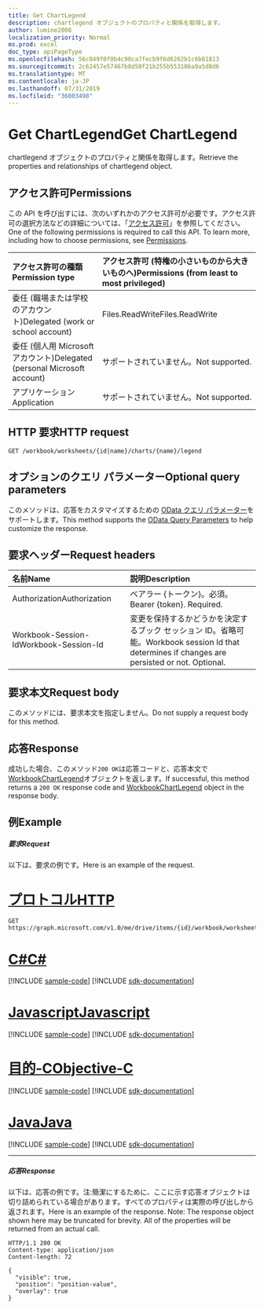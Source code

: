```yaml
---
title: Get ChartLegend
description: chartlegend オブジェクトのプロパティと関係を取得します。
author: lumine2008
localization_priority: Normal
ms.prod: excel
doc_type: apiPageType
ms.openlocfilehash: 56c049f0f0b4c90ca7fecb9f6d6262b1c6b81813
ms.sourcegitcommit: 2c62457e57467b8d50f21b255b553106a9a5d8d6
ms.translationtype: MT
ms.contentlocale: ja-JP
ms.lasthandoff: 07/31/2019
ms.locfileid: "36003498"
---
```

# <a name="get-chartlegend"></a><span data-ttu-id="1439e-103">Get ChartLegend</span><span class="sxs-lookup"><span data-stu-id="1439e-103">Get ChartLegend</span></span>

<span data-ttu-id="1439e-104">chartlegend オブジェクトのプロパティと関係を取得します。</span><span class="sxs-lookup"><span data-stu-id="1439e-104">Retrieve the properties and relationships of chartlegend object.</span></span>
## <a name="permissions"></a><span data-ttu-id="1439e-105">アクセス許可</span><span class="sxs-lookup"><span data-stu-id="1439e-105">Permissions</span></span>
<span data-ttu-id="1439e-p101">この API を呼び出すには、次のいずれかのアクセス許可が必要です。アクセス許可の選択方法などの詳細については、「[アクセス許可](/graph/permissions-reference)」を参照してください。</span><span class="sxs-lookup"><span data-stu-id="1439e-p101">One of the following permissions is required to call this API. To learn more, including how to choose permissions, see [Permissions](/graph/permissions-reference).</span></span>

|<span data-ttu-id="1439e-108">アクセス許可の種類</span><span class="sxs-lookup"><span data-stu-id="1439e-108">Permission type</span></span>      | <span data-ttu-id="1439e-109">アクセス許可 (特権の小さいものから大きいものへ)</span><span class="sxs-lookup"><span data-stu-id="1439e-109">Permissions (from least to most privileged)</span></span>              |
|:--------------------|:---------------------------------------------------------|
|<span data-ttu-id="1439e-110">委任 (職場または学校のアカウント)</span><span class="sxs-lookup"><span data-stu-id="1439e-110">Delegated (work or school account)</span></span> | <span data-ttu-id="1439e-111">Files.ReadWrite</span><span class="sxs-lookup"><span data-stu-id="1439e-111">Files.ReadWrite</span></span>    |
|<span data-ttu-id="1439e-112">委任 (個人用 Microsoft アカウント)</span><span class="sxs-lookup"><span data-stu-id="1439e-112">Delegated (personal Microsoft account)</span></span> | <span data-ttu-id="1439e-113">サポートされていません。</span><span class="sxs-lookup"><span data-stu-id="1439e-113">Not supported.</span></span>    |
|<span data-ttu-id="1439e-114">アプリケーション</span><span class="sxs-lookup"><span data-stu-id="1439e-114">Application</span></span> | <span data-ttu-id="1439e-115">サポートされていません。</span><span class="sxs-lookup"><span data-stu-id="1439e-115">Not supported.</span></span> |

## <a name="http-request"></a><span data-ttu-id="1439e-116">HTTP 要求</span><span class="sxs-lookup"><span data-stu-id="1439e-116">HTTP request</span></span>
<!-- { "blockType": "ignored" } -->
```http
GET /workbook/worksheets/{id|name}/charts/{name}/legend
```
## <a name="optional-query-parameters"></a><span data-ttu-id="1439e-117">オプションのクエリ パラメーター</span><span class="sxs-lookup"><span data-stu-id="1439e-117">Optional query parameters</span></span>
<span data-ttu-id="1439e-118">このメソッドは、応答をカスタマイズするための [OData クエリ パラメーター](https://developer.microsoft.com/graph/docs/concepts/query_parameters)をサポートします。</span><span class="sxs-lookup"><span data-stu-id="1439e-118">This method supports the [OData Query Parameters](https://developer.microsoft.com/graph/docs/concepts/query_parameters) to help customize the response.</span></span>

## <a name="request-headers"></a><span data-ttu-id="1439e-119">要求ヘッダー</span><span class="sxs-lookup"><span data-stu-id="1439e-119">Request headers</span></span>
| <span data-ttu-id="1439e-120">名前</span><span class="sxs-lookup"><span data-stu-id="1439e-120">Name</span></span>      |<span data-ttu-id="1439e-121">説明</span><span class="sxs-lookup"><span data-stu-id="1439e-121">Description</span></span>|
|:----------|:----------|
| <span data-ttu-id="1439e-122">Authorization</span><span class="sxs-lookup"><span data-stu-id="1439e-122">Authorization</span></span>  | <span data-ttu-id="1439e-p102">ベアラー {トークン}。必須。</span><span class="sxs-lookup"><span data-stu-id="1439e-p102">Bearer {token}. Required.</span></span> |
| <span data-ttu-id="1439e-125">Workbook-Session-Id</span><span class="sxs-lookup"><span data-stu-id="1439e-125">Workbook-Session-Id</span></span>  | <span data-ttu-id="1439e-p103">変更を保持するかどうかを決定するブック セッション ID。省略可能。</span><span class="sxs-lookup"><span data-stu-id="1439e-p103">Workbook session Id that determines if changes are persisted or not. Optional.</span></span>|

## <a name="request-body"></a><span data-ttu-id="1439e-128">要求本文</span><span class="sxs-lookup"><span data-stu-id="1439e-128">Request body</span></span>
<span data-ttu-id="1439e-129">このメソッドには、要求本文を指定しません。</span><span class="sxs-lookup"><span data-stu-id="1439e-129">Do not supply a request body for this method.</span></span>

## <a name="response"></a><span data-ttu-id="1439e-130">応答</span><span class="sxs-lookup"><span data-stu-id="1439e-130">Response</span></span>

<span data-ttu-id="1439e-131">成功した場合、このメソッド`200 OK`は応答コードと、応答本文で[WorkbookChartLegend](../resources/chartlegend.md)オブジェクトを返します。</span><span class="sxs-lookup"><span data-stu-id="1439e-131">If successful, this method returns a `200 OK` response code and [WorkbookChartLegend](../resources/chartlegend.md) object in the response body.</span></span>
## <a name="example"></a><span data-ttu-id="1439e-132">例</span><span class="sxs-lookup"><span data-stu-id="1439e-132">Example</span></span>
##### <a name="request"></a><span data-ttu-id="1439e-133">要求</span><span class="sxs-lookup"><span data-stu-id="1439e-133">Request</span></span>
<span data-ttu-id="1439e-134">以下は、要求の例です。</span><span class="sxs-lookup"><span data-stu-id="1439e-134">Here is an example of the request.</span></span>

# <a name="httptabhttp"></a>[<span data-ttu-id="1439e-135">プロトコル</span><span class="sxs-lookup"><span data-stu-id="1439e-135">HTTP</span></span>](#tab/http)
<!-- {
  "blockType": "request",
  "name": "get_chartlegend"
}-->
```http
GET https://graph.microsoft.com/v1.0/me/drive/items/{id}/workbook/worksheets/{id|name}/charts/{name}/legend
```
# <a name="ctabcsharp"></a>[<span data-ttu-id="1439e-136">C#</span><span class="sxs-lookup"><span data-stu-id="1439e-136">C#</span></span>](#tab/csharp)
[!INCLUDE [sample-code](../includes/snippets/csharp/get-chartlegend-csharp-snippets.md)]
[!INCLUDE [sdk-documentation](../includes/snippets/snippets-sdk-documentation-link.md)]

# <a name="javascripttabjavascript"></a>[<span data-ttu-id="1439e-137">Javascript</span><span class="sxs-lookup"><span data-stu-id="1439e-137">Javascript</span></span>](#tab/javascript)
[!INCLUDE [sample-code](../includes/snippets/javascript/get-chartlegend-javascript-snippets.md)]
[!INCLUDE [sdk-documentation](../includes/snippets/snippets-sdk-documentation-link.md)]

# <a name="objective-ctabobjc"></a>[<span data-ttu-id="1439e-138">目的-C</span><span class="sxs-lookup"><span data-stu-id="1439e-138">Objective-C</span></span>](#tab/objc)
[!INCLUDE [sample-code](../includes/snippets/objc/get-chartlegend-objc-snippets.md)]
[!INCLUDE [sdk-documentation](../includes/snippets/snippets-sdk-documentation-link.md)]

# <a name="javatabjava"></a>[<span data-ttu-id="1439e-139">Java</span><span class="sxs-lookup"><span data-stu-id="1439e-139">Java</span></span>](#tab/java)
[!INCLUDE [sample-code](../includes/snippets/java/get-chartlegend-java-snippets.md)]
[!INCLUDE [sdk-documentation](../includes/snippets/snippets-sdk-documentation-link.md)]

---

##### <a name="response"></a><span data-ttu-id="1439e-140">応答</span><span class="sxs-lookup"><span data-stu-id="1439e-140">Response</span></span>
<span data-ttu-id="1439e-p104">以下は、応答の例です。注:簡潔にするために、ここに示す応答オブジェクトは切り詰められている場合があります。すべてのプロパティは実際の呼び出しから返されます。</span><span class="sxs-lookup"><span data-stu-id="1439e-p104">Here is an example of the response. Note: The response object shown here may be truncated for brevity. All of the properties will be returned from an actual call.</span></span>
<!-- {
  "blockType": "response",
  "truncated": true,
  "@odata.type": "microsoft.graph.workbookChartLegend"
} -->
```http
HTTP/1.1 200 OK
Content-type: application/json
Content-length: 72

{
  "visible": true,
  "position": "position-value",
  "overlay": true
}
```

<!-- uuid: 8fcb5dbc-d5aa-4681-8e31-b001d5168d79
2015-10-25 14:57:30 UTC -->
<!-- {
  "type": "#page.annotation",
  "description": "Get ChartLegend",
  "keywords": "",
  "section": "documentation",
  "tocPath": "",
  "suppressions": [
  ]
}-->
